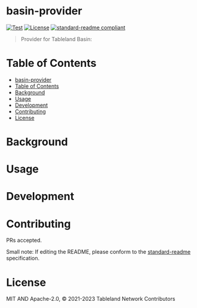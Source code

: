 # basin-provider

[![Test](https://github.com/tablelandnetwork/basin-provider/actions/workflows/test.yml/badge.svg?branch=main)](https://github.com/tablelandnetwork/basin-provider/actions/workflows/test.yml)
[![License](https://img.shields.io/github/license/tablelandnetwork/basin-provider.svg)](./LICENSE)
[![standard-readme compliant](https://img.shields.io/badge/standard--readme-OK-green.svg)](https://github.com/RichardLitt/standard-readme)

> Provider for Tableland Basin: 

# Table of Contents

- [basin-provider](#basin-provider)
- [Table of Contents](#table-of-contents)
- [Background](#background)
- [Usage](#usage)
- [Development](#development)
- [Contributing](#contributing)
- [License](#license)

# Background

# Usage

# Development

# Contributing

PRs accepted.

Small note: If editing the README, please conform to the
[standard-readme](https://github.com/RichardLitt/standard-readme) specification.

# License

MIT AND Apache-2.0, © 2021-2023 Tableland Network Contributors
